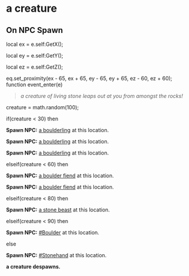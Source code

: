 # a creature









## On NPC Spawn

local ex = e.self:GetX();

local ey = e.self:GetY();

local ez = e.self:GetZ();

eq.set_proximity(ex - 65, ex + 65, ey - 65, ey + 65, ez - 60, ez + 60);
function event_enter(e)

>*a creature of living stone leaps out at you from amongst the rocks!*

creature = math.random(100);

if(creature < 30) then


**Spawn NPC:**  [a boulderling](/npc/171004) at this location.


**Spawn NPC:**  [a boulderling](/npc/171004) at this location.


**Spawn NPC:**  [a boulderling](/npc/171004) at this location.

elseif(creature < 60) then


**Spawn NPC:**  [a boulder fiend](/npc/171006) at this location.


**Spawn NPC:**  [a boulder fiend](/npc/171006) at this location.

elseif(creature < 80) then


**Spawn NPC:**  [a stone beast](/npc/171007) at this location.

elseif(creature < 90) then


**Spawn NPC:**  [\#Boulder](/npc/171008) at this location.

else


**Spawn NPC:**  [\#Stonehand](/npc/171009) at this location.

**a creature despawns.**